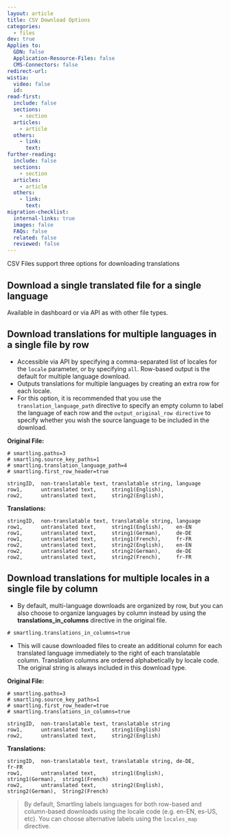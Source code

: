 ```yaml
---
layout: article
title: CSV Download Options
categories:
  - files
dev: true
Applies to:
  GDN: false
  Application-Resource-Files: false
  CMS-Connectors: false
redirect-url:
wistia:
  video: false
  id:
read-first:
  include: false
  sections:
    - section
  articles:
    - article
  others:
    - link:
      text:
further-reading:
  include: false
  sections:
    - section
  articles:
    - article
  others:
    - link:
      text:
migration-checklist:
  internal-links: true
  images: false
  FAQs: false
  related: false
  reviewed: false
---
```


CSV Files support three options for downloading translations

## Download a single translated file for a single language

Available in dashboard or via API as with other file types.

## Download translations for multiple languages in a single file by row

*   Accessible via API by specifying a comma-separated list of locales for the `locale` parameter, or by specifying `all`. Row-based output is the default for multiple language download.
*   Outputs translations for multiple languages by creating an extra row for each locale.
*   For this option, it is recommended that you use the `translation_language_path` directive to specify an empty column to label the language of each row and the `output_original_row directive` to specify whether you wish the source language to be included in the download.

**Original File:**

~~~
# smartling.paths=3
# smartling.source_key_paths=1
# smartling.translation_language_path=4
# smartling.first_row_header=true
 
stringID,  non-translatable text, translatable string, language
row1,      untranslated text,     string1(English),
row2,      untranslated text,     string2(English),
~~~

**Translations:**

~~~
stringID,  non-translatable text, translatable string, language
row1,      untranslated text,     string1(English),    en-EN
row1,      untranslated text,     string1(German),     de-DE
row1,      untranslated text,     string1(French),     fr-FR
row2,      untranslated text,     string2(English),    en-EN
row2,      untranslated text,     string2(German),     de-DE
row2,      untranslated text,     string2(French),     fr-FR
~~~


## Download translations for multiple locales in a single file by column

* By default, multi-language downloads are organized by row, but you can also choose to organize languages by column instead by using the **translations_in_columns** directive in the original file.

~~~
# smartling.translations_in_columns=true
~~~

* This will cause downloaded files to create an additional column for each translated language immediately to the right of each translatable column. Translation columns are ordered alphabetically by locale code. The original string is always included in this download type.

**Original File:**

~~~
# smartling.paths=3
# smartling.source_key_paths=1
# smartling.first_row_header=true
# smartling.translations_in_columns=true

stringID,  non-translatable text, translatable string
row1,      untranslated text,     string1(English)
row2,      untranslated text,     string2(English)
~~~

**Translations:**

~~~
stringID,  non-translatable text, translatable string, de-DE,           fr-FR
row1,      untranslated text,     string1(English),    string1(German),  string1(French)
row2,      untranslated text,     string2(English),    string2(German),  String2(French)
~~~

> By default, Smartling labels languages for both row-based and column-based downloads using the locale code (e.g. en-EN, es-US, etc). You can choose alternative labels using the `locales_map` directive.